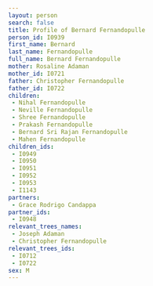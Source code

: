 ```yaml
---
layout: person
search: false
title: Profile of Bernard Fernandopulle
person_id: I0939
first_name: Bernard
last_name: Fernandopulle
full_name: Bernard Fernandopulle
mother: Rosaline Adaman
mother_id: I0721
father: Christopher Fernandopulle
father_id: I0722
children:
 - Nihal Fernandopulle
 - Neville Fernandopulle
 - Shree Fernandopulle
 - Prakash Fernandopulle
 - Bernard Sri Rajan Fernandopulle
 - Mahen Fernandopulle
children_ids:
 - I0949
 - I0950
 - I0951
 - I0952
 - I0953
 - I1143
partners:
 - Grace Rodrigo Candappa
partner_ids:
 - I0948
relevant_trees_names:
 - Joseph Adaman
 - Christopher Fernandopulle
relevant_trees_ids:
 - I0712
 - I0722
sex: M
---
```


